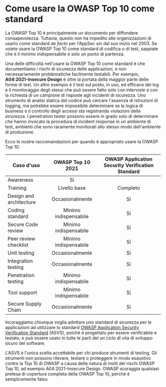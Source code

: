# Come usare la OWASP Top 10 come standard

La OWASP Top 10 è principalmente un documento per diffondere consapevolezza. Tuttavia, questo non ha impedito alle organizzazioni di usarlo come standard _de facto_ per l'AppSec sin dal suo inizio nel 2003. Se volete usare la OWASP Top
10 come standard di codifica o di test, sappiate che è il minimo indispensabile e
solo un punto di partenza.

Una delle difficoltà nell'usare la OWASP Top 10 come standard è che
documentiamo i rischi di sicurezza delle applicazioni, e non necessariamente problematiche facilmente testabili.
Per esempio, **A04:2021-Insecure Design** è oltre la portata della maggior parte delle forme di test. Un altro esempio è il test sul posto, in uso, ed efficace dei log e il monitoraggio degli stessi che può essere fatto solo con interviste e con la richiesta di un
campione di risposte agli incidenti di sicurezza. Uno strumento di analisi statica del codice può cercare l'assenza di istruzioni di logging, ma potrebbe essere impossibile determinare se la logica di business o il controllo degli accessi sta registrando violazioni della sicurezza. I penetration tester possono essere in grado solo di determinare che hanno invocato la procedura di incident response in un ambiente di test, ambienti che sono raramente monitorati allo stesso modo dell'ambiente di produzione.

Ecco le nostre raccomandazioni per quando è appropriato usare la OWASP Top 10:

| Caso d'uso              | OWASP Top 10 2021    | OWASP Application Security Verification Standard |
|-------------------------|:--------------------:|:------------------------------------------------:|
| Awareness               | Si                   |                                                  |
| Training                | Livello base         | Completo                                         |
| Design and architecture | Occasionalmente      | Si                                               |
| Coding standard         | Minimo indispensabile| Si                                               |
| Secure Code review      | Minimo indispensabile| Si                                               |
| Peer review checklist   | Minimo indispensabile| Si                                               |
| Unit testing            | Occasionalmente      | Si                                               |
| Integration testing     | Occasionalmente      | Si                                               |
| Penetration testing     | Minimo indispensabile| Si                                               |
| Tool support            | Minimo indispensabile| Si                                               |
| Secure Supply Chain     | Occasionalmente      | Si                                               |

Incoraggiamo chiunque voglia adottare uno standard di sicurezza per le applicazioni
ad utilizzare lo standard [OWASP Application Security Verification Standard](https://owasp.org/www-project-application-security-verification-standard/)
(ASVS), poiché è progettato per essere verificabile e testato, e può essere usato in
tutte le parti del un ciclo di vita di sviluppo sicuro del software.

L'ASVS è l'unica scelta accettabile per chi produce strumenti di testing. Gli strumenti non possono
rilevare, testare o proteggere in modo esaustivo contro la Top 10 di OWASP a causa
della natura di molti dei rischi OWASP Top 10, ad esempio A04:2021-Insecure Design. 
OWASP scoraggia qualsiasi pretesa di copertura completa della OWASP Top 10, perché è semplicemente falso.
